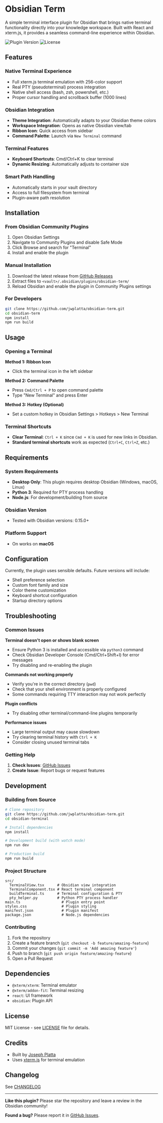 # Obsidian Term

A simple terminal interface plugin for Obsidian that brings native terminal functionality directly into your knowledge workspace. Built with React and xterm.js, it provides a seamless command-line experience within Obsidian.

![Plugin Version](https://img.shields.io/badge/version-1.0.0-blue)
![License](https://img.shields.io/badge/license-MIT-green)

## Features

### Native Terminal Experience
- Full xterm.js terminal emulation with 256-color support
- Real PTY (pseudoterminal) process integration
- Native shell access (bash, zsh, powershell, etc.)
- Proper cursor handling and scrollback buffer (1000 lines)

### Obsidian Integration
- **Theme Integration**: Automatically adapts to your Obsidian theme colors
- **Workspace Integration**: Opens as native Obsidian view/tab
- **Ribbon Icon**: Quick access from sidebar
- **Command Palette**: Launch via `New Terminal` command

### Terminal Features
- **Keyboard Shortcuts**: Cmd/Ctrl+K to clear terminal
- **Dynamic Resizing**: Automatically adjusts to container size

### Smart Path Handling
- Automatically starts in your vault directory
- Access to full filesystem from terminal
- Plugin-aware path resolution

## Installation

### From Obsidian Community Plugins
1. Open Obsidian Settings
2. Navigate to Community Plugins and disable Safe Mode
3. Click Browse and search for "Terminal"
4. Install and enable the plugin

### Manual Installation
1. Download the latest release from [GitHub Releases](https://github.com/jwplatta/obsidian-term/releases)
2. Extract files to `<vault>/.obsidian/plugins/obsidian-term/`
3. Reload Obsidian and enable the plugin in Community Plugins settings

### For Developers
```bash
git clone https://github.com/jwplatta/obsidian-term.git
cd obsidian-term
npm install
npm run build
```

## Usage

### Opening a Terminal
**Method 1: Ribbon Icon**
- Click the terminal icon in the left sidebar

**Method 2: Command Palette**
- Press `Cmd/Ctrl + P` to open command palette
- Type "New Terminal" and press Enter

**Method 3: Hotkey (Optional)**
- Set a custom hotkey in Obsidian Settings > Hotkeys > New Terminal

### Terminal Shortcuts
- **Clear Terminal**: `Ctrl + K` since `Cmd + K` is used for new links in Obsidian.
- **Standard terminal shortcuts** work as expected (`Ctrl+C`, `Ctrl+Z`, etc.)

## Requirements

### System Requirements
- **Desktop Only**: This plugin requires desktop Obsidian (Windows, macOS, Linux)
- **Python 3**: Required for PTY process handling
- **Node.js**: For development/building from source

### Obsidian Version
- Tested with Obsidian versions: 0.15.0+

### Platform Support
- On works on **macOS**

## Configuration
Currently, the plugin uses sensible defaults. Future versions will include:

- Shell preference selection
- Custom font family and size
- Color theme customization
- Keyboard shortcut configuration
- Startup directory options

## Troubleshooting

### Common Issues

**Terminal doesn't open or shows blank screen**
- Ensure Python 3 is installed and accessible via `python3` command
- Check Obsidian Developer Console (Cmd/Ctrl+Shift+I) for error messages
- Try disabling and re-enabling the plugin

**Commands not working properly**
- Verify you're in the correct directory (`pwd`)
- Check that your shell environment is properly configured
- Some commands requiring TTY interaction may not work perfectly

**Plugin conflicts**
- Try disabling other terminal/command-line plugins temporarily

**Performance issues**
- Large terminal output may cause slowdown
- Try clearing terminal history with `Ctrl + K`
- Consider closing unused terminal tabs

### Getting Help

1. **Check Issues**: [GitHub Issues](https://github.com/jwplatta/obsidian-term/issues)
2. **Create Issue**: Report bugs or request features

## Development

### Building from Source
```bash
# Clone repository
git clone https://github.com/jwplatta/obsidian-term.git
cd obsidian-terminal

# Install dependencies
npm install

# Development build (with watch mode)
npm run dev

# Production build
npm run build
```

### Project Structure
```
src/
  TerminalView.tsx      # Obsidian view integration
  TerminalComponent.tsx # React terminal component
  buildTerminal.ts      # Terminal configuration & PTY
  pty_helper.py         # Python PTY process handler
main.ts                   # Plugin entry point
styles.css                # Plugin styling
manifest.json             # Plugin manifest
package.json              # Node.js dependencies
```

### Contributing

1. Fork the repository
2. Create a feature branch (`git checkout -b feature/amazing-feature`)
3. Commit your changes (`git commit -m 'Add amazing feature'`)
4. Push to branch (`git push origin feature/amazing-feature`)
5. Open a Pull Request

## Dependencies
- `@xterm/xterm`: Terminal emulator
- `@xterm/addon-fit`: Terminal resizing
- `react`: UI framework
- `obsidian`: Plugin API

## License

MIT License - see [LICENSE](LICENSE) file for details.

## Credits

- Built by [Joseph Platta](https://github.com/jwplatta)
- Uses [xterm.js](https://xtermjs.org/) for terminal emulation

## Changelog

See [CHANGELOG](CHANGELOG)

---

**Like this plugin?** Please star the repository and leave a review in the Obsidian community!

**Found a bug?** Please report it in [GitHub Issues](https://github.com/jwplatta/obsidian-terminal/issues).
